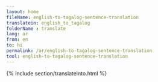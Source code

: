 ```yaml
---
layout: home
fileName: english-to-tagalog-sentence-translation
translatein: english_to_tagalog
folderName : translate
lang: ar
from: en
to: hi
permalink: /ar/english-to-tagalog-sentence-translation
tool: english-to-tagalog-sentence-translation
---
```

{% include section/translateinto.html %}